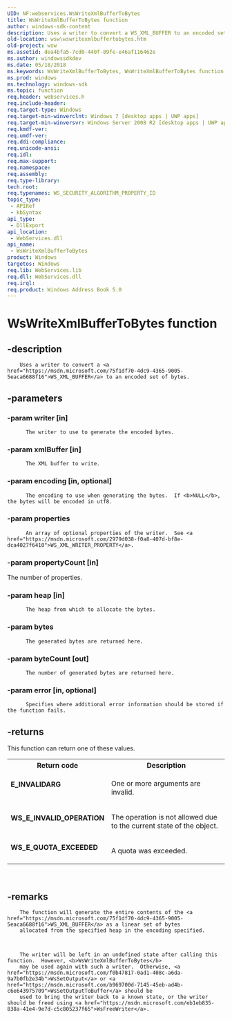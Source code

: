 ```yaml
---
UID: NF:webservices.WsWriteXmlBufferToBytes
title: WsWriteXmlBufferToBytes function
author: windows-sdk-content
description: Uses a writer to convert a WS_XML_BUFFER to an encoded set of bytes.
old-location: wsw\wswritexmlbuffertobytes.htm
old-project: wsw
ms.assetid: dea4bfa5-7cd0-440f-89fe-e46af116462e
ms.author: windowssdkdev
ms.date: 05/18/2018
ms.keywords: WsWriteXmlBufferToBytes, WsWriteXmlBufferToBytes function [Web Services for Windows], webservices/WsWriteXmlBufferToBytes, wsw.wswritexmlbuffertobytes
ms.prod: windows
ms.technology: windows-sdk
ms.topic: function
req.header: webservices.h
req.include-header: 
req.target-type: Windows
req.target-min-winverclnt: Windows 7 [desktop apps | UWP apps]
req.target-min-winversvr: Windows Server 2008 R2 [desktop apps | UWP apps]
req.kmdf-ver: 
req.umdf-ver: 
req.ddi-compliance: 
req.unicode-ansi: 
req.idl: 
req.max-support: 
req.namespace: 
req.assembly: 
req.type-library: 
tech.root: 
req.typenames: WS_SECURITY_ALGORITHM_PROPERTY_ID
topic_type:
 - APIRef
 - kbSyntax
api_type:
 - DllExport
api_location:
 - WebServices.dll
api_name:
 - WsWriteXmlBufferToBytes
product: Windows
targetos: Windows
req.lib: WebServices.lib
req.dll: WebServices.dll
req.irql: 
req.product: Windows Address Book 5.0
---
```


# WsWriteXmlBufferToBytes function


## -description



        Uses a writer to convert a <a href="https://msdn.microsoft.com/75f1df70-4dc9-4365-9005-5eaca6688f16">WS_XML_BUFFER</a> to an encoded set of bytes.
      


## -parameters




### -param writer [in]


          The writer to use to generate the encoded bytes.
        


### -param xmlBuffer [in]


          The XML buffer to write.
        


### -param encoding [in, optional]


          The encoding to use when generating the bytes.  If <b>NULL</b>, the bytes will be encoded in utf8.
        


### -param properties


          An array of optional properties of the writer.  See <a href="https://msdn.microsoft.com/2979d038-f0a8-407d-bf8e-dca4027f6410">WS_XML_WRITER_PROPERTY</a>.
        


### -param propertyCount [in]

The number of properties.


### -param heap [in]


          The heap from which to allocate the bytes.
        


### -param bytes


          The generated bytes are returned here.
        


### -param byteCount [out]


          The number of generated bytes are returned here.
        


### -param error [in, optional]


          Specifies where additional error information should be stored if the function fails.
        


## -returns



This function can return one of these values.

<table>
<tr>
<th>Return code</th>
<th>Description</th>
</tr>
<tr>
<td width="40%">
<dl>
<dt><b>E_INVALIDARG</b></dt>
</dl>
</td>
<td width="60%">

One or more arguments are invalid.

</td>
</tr>
<tr>
<td width="40%">
<dl>
<dt><b>WS_E_INVALID_OPERATION</b></dt>
</dl>
</td>
<td width="60%">

The operation is not allowed due to the current state of the object.

</td>
</tr>
<tr>
<td width="40%">
<dl>
<dt><b>WS_E_QUOTA_EXCEEDED</b></dt>
</dl>
</td>
<td width="60%">

A quota was exceeded.

</td>
</tr>
</table>
 




## -remarks




        The function will generate the entire contents of the <a href="https://msdn.microsoft.com/75f1df70-4dc9-4365-9005-5eaca6688f16">WS_XML_BUFFER</a> as a linear set of bytes 
        allocated from the specified heap in the encoding specified.
      


        The writer will be left in an undefined state after calling this function.  However, <b>WsWriteXmlBufferToBytes</b> 
        may be used again with such a writer.  Otherwise, <a href="https://msdn.microsoft.com/f0b47817-0ad1-408c-a6da-9a7b0fb2e34b">WsSetOutput</a> or <a href="https://msdn.microsoft.com/b969700d-7145-45eb-ad4b-c6e643975709">WsSetOutputToBuffer</a> should be
        used to bring the writer back to a known state, or the writer should be freed using <a href="https://msdn.microsoft.com/eb1eb835-838a-41e4-9e7d-c5c805237f65">WsFreeWriter</a>.
      



